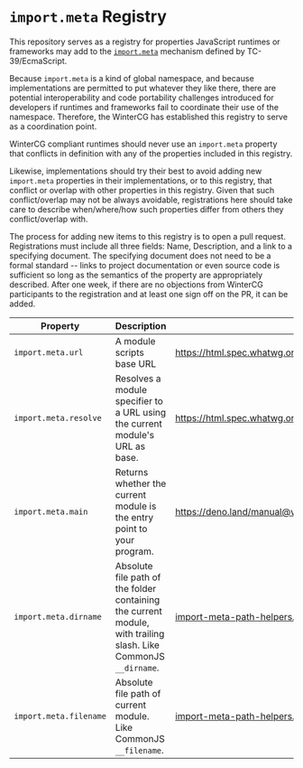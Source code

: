 # `import.meta` Registry

This repository serves as a registry for properties JavaScript runtimes or frameworks may add to the [`import.meta`](https://tc39.es/ecma262/multipage/ecmascript-language-expressions.html#prod-ImportMeta) mechanism defined by TC-39/EcmaScript.

Because `import.meta` is a kind of global namespace, and because implementations are permitted to put whatever they like there, there are potential interoperability and code portability challenges introduced for developers if runtimes and frameworks fail to coordinate their use of the namespace. Therefore, the WinterCG has established this registry to serve as a coordination point.

WinterCG compliant runtimes should never use an `import.meta` property that conflicts in definition with any of the properties included in this registry.

Likewise, implementations should try their best to avoid adding new `import.meta` properties in their implementations, or to this registry, that conflict or overlap with other properties in this registry. Given that such conflict/overlap may not be always avoidable, registrations here should take care to describe when/where/how such properties differ from others they conflict/overlap with.

The process for adding new items to this registry is to open a pull request. Registrations must include all three fields: Name, Description, and a link to a specifying document. The specifying document does not need to be a formal standard -- links to project documentation or even source code is sufficient so long as the semantics of the property are appropriately described. After one week, if there are no objections from WinterCG participants to the registration and at least one sign off on the PR, it can be added.

|        Property       | Description | Link |
| --------------------- | ----------- | ---- |
| `import.meta.url`     | A module scripts base URL | https://html.spec.whatwg.org/multipage/webappapis.html#hostgetimportmetaproperties |
| `import.meta.resolve` | Resolves a module specifier to a URL using the current module's URL as base. | https://html.spec.whatwg.org/multipage/webappapis.html#hostgetimportmetaproperties |
| `import.meta.main`    | Returns whether the current module is the entry point to your program. | https://deno.land/manual@v1.36.4/runtime/import_meta_api#importmeta--api |
| `import.meta.dirname` | Absolute file path of the folder containing the current module, with trailing slash. Like CommonJS `__dirname`. | [import-meta-path-helpers.md](./import-meta-path-helpers.md) |
| `import.meta.filename` | Absolute file path of current module. Like CommonJS `__filename`. | [import-meta-path-helpers.md](./import-meta-path-helpers.md) |
